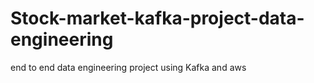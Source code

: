 # Stock-market-kafka-project-data-engineering
end to end data engineering project using Kafka and aws
